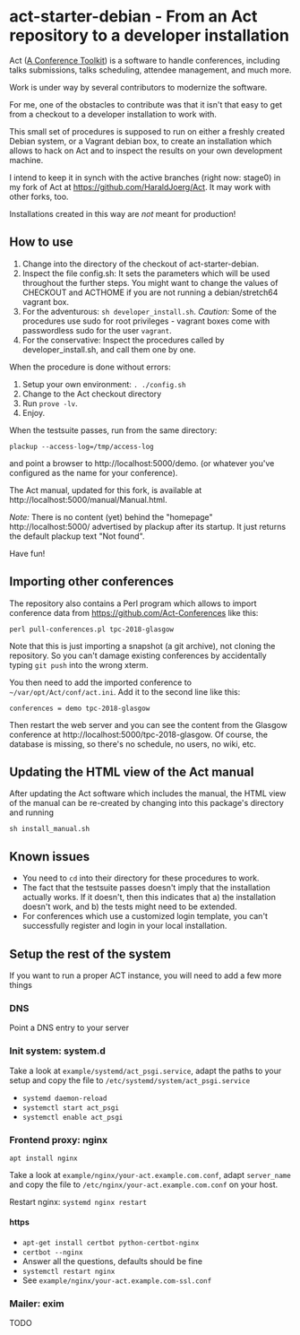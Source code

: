 # act-starter-debian - From an Act repository to a developer installation

Act ([A Conference Toolkit](http://act.mongueurs.net/)) is a software
to handle conferences, including talks submissions, talks scheduling,
attendee management, and much more.

Work is under way by several contributors to modernize the software.

For me, one of the obstacles to contribute was that it isn't that easy
to get from a checkout to a developer installation to work with.

This small set of procedures is supposed to run on either a freshly
created Debian system, or a Vagrant debian box, to create an
installation which allows to hack on Act and to inspect the results
on your own development machine.

I intend to keep it in synch with the active branches (right now:
stage0) in my fork of Act at https://github.com/HaraldJoerg/Act.
It may work with other forks, too.

Installations created in this way are _not_ meant for production!

## How to use

1. Change into the directory of the checkout of act-starter-debian.
2. Inspect the file config.sh: It sets the parameters which will be
   used throughout the further steps.  You might want to change
   the values of CHECKOUT and ACTHOME if you are not running a
   debian/stretch64 vagrant box.
3. For the adventurous: `sh developer_install.sh`.  *Caution:* Some of
   the procedures use sudo for root privileges - vagrant boxes come
   with passwordless sudo for the user `vagrant`.
4. For the conservative: Inspect the procedures called by
   developer_install.sh, and call them one by one.

When the procedure is done without errors:
1. Setup your own environment: `. ./config.sh`
2. Change to the Act checkout directory
3. Run `prove -lv`.
3. Enjoy.

When the testsuite passes, run from the same directory:

  `plackup --access-log=/tmp/access-log`

and point a browser to http://localhost:5000/demo. (or whatever you've
configured as the name for your conference).

The Act manual, updated for this fork, is available at
http://localhost:5000/manual/Manual.html.

_Note:_ There is no content (yet) behind the "homepage"
http://localhost:5000/ advertised by plackup after its startup.  It just
returns the default plackup text "Not found".

Have fun!

## Importing other conferences

The repository also contains a Perl program which allows to import
conference data from https://github.com/Act-Conferences like this:

  `perl pull-conferences.pl tpc-2018-glasgow`

Note that this is just importing a snapshot (a git archive), not
cloning the repository.  So you can't damage existing conferences by
accidentally typing `git push` into the wrong xterm.

You then need to add the imported conference to
`~/var/opt/Act/conf/act.ini`.  Add it to the second line like this:

   `conferences = demo tpc-2018-glasgow`

Then restart the web server and you can see the content from the
Glasgow conference at http://localhost:5000/tpc-2018-glasgow.  Of
course, the database is missing, so there's no schedule, no users, no
wiki, etc.

## Updating the HTML view of the Act manual

After updating the Act software which includes the manual, the HTML
view of the manual can be re-created by changing into this package's
directory and running

   `sh install_manual.sh`

## Known issues

* You need to `cd` into their directory for these procedures to work.
* The fact that the testsuite passes doesn't imply that the
  installation actually works.  If it doesn't, then this indicates
  that a) the installation doesn't work, and b) the tests might need
  to be extended.
* For conferences which use a customized login template, you can't
  successfully register and login in your local installation.

## Setup the rest of the system

If you want to run a proper ACT instance, you will need to add a few more
things

### DNS

Point a DNS entry to your server

### Init system: system.d

Take a look at `example/systemd/act_psgi.service`, adapt the paths to your
setup and copy the file to `/etc/systemd/system/act_psgi.service`

* `systemd daemon-reload`
* `systemctl start act_psgi`
* `systemctl enable act_psgi`

### Frontend proxy: nginx

`apt install nginx`

Take a look at `example/nginx/your-act.example.com.conf`, adapt `server_name`
and copy the file to `/etc/nginx/your-act.example.com.conf` on your host.

Restart nginx: `systemd nginx restart`

#### https

* `apt-get install certbot python-certbot-nginx`
* `certbot --nginx`
* Answer all the questions, defaults should be fine
* `systemctl restart nginx`
* See `example/nginx/your-act.example.com-ssl.conf`

### Mailer: exim

TODO

